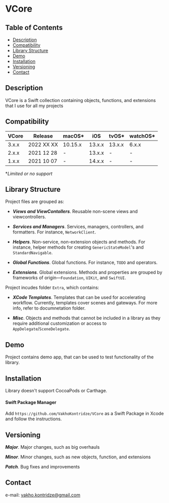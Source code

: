 # VCore

## Table of Contents

- [Description](#description)
- [Compatibility](#compatibility)
- [Library Structure](#library-structure)
- [Demo](#demo)
- [Installation](#installation)
- [Versioning](#versioning)
- [Contact](#contact)

## Description

VCore is a Swift collection containing objects, functions, and extensions that I use for all my projects

## Compatibility

| VCore | Release    | macOS\* | iOS    | tvOS\* | watchOS\* |
| ---   | ---        | ---     | ---    | ---    | ---       |
| 3.x.x | 2022 XX XX | 10.15.x | 13.x.x | 13.x.x | 6.x.x     |
| 2.x.x | 2021 12 28 | -       | 13.x.x | -      | -         |
| 1.x.x | 2021 10 07 | -       | 14.x.x | -      | -         |

**Limited or no support*

## Library Structure

Project files are grouped as:

- ***Views and ViewContollers***. Reusable non-scene views and viewcontrollers.

- ***Services and Managers***. Services, managers, controllers, and formatters. For instance, `NetworkClient`.

- ***Helpers***. Non-service, non-extension objects and methods. For instance, helper methods for creating `GenericStateModel`'s and `StandardNavigable`.

- ***Global Functions***. Global functions. For instance, `TODO` and operators.

- ***Extensions***. Global extensions. Methods and properties are grouped by frameworks of origin—`Foundation`, `UIKit`, and `SwiftUI`.

Project incudes folder `Extra`, which contains:

- ***XCode Templates***. Templates that can be used for accelerating workflow. Currently, templates cover scenes and gateways. For more info, refer to documnetation folder.

- ***Misc***. Objects and methods that cannot be included in a library as they require additional customization or access to `AppDelegate`/`SceneDelegate`.

## Demo

Project contains demo app, that can be used to test functionality of the library.

## Installation

Library doesn't support CocoaPods or Carthage.

#### Swift Package Manager

Add `https://github.com/VakhoKontridze/VCore` as a Swift Package in Xcode and follow the instructions.

## Versioning

***Major***. Major changes, such as big overhauls

***Minor***. Minor changes, such as new objects, function, and extensions

***Patch***. Bug fixes and improvements

## Contact

e-mail: vakho.kontridze@gmail.com
